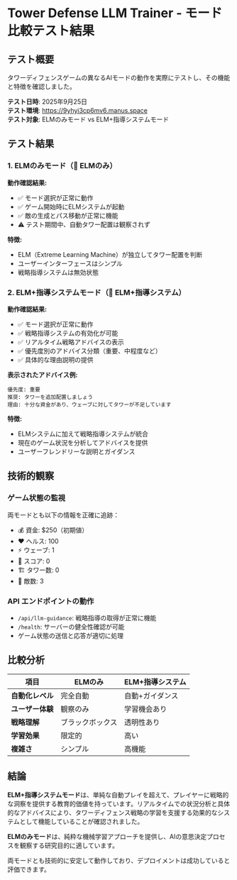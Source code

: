 # Tower Defense LLM Trainer - モード比較テスト結果

## テスト概要

タワーディフェンスゲームの異なるAIモードの動作を実際にテストし、その機能と特徴を確認しました。

**テスト日時**: 2025年9月25日  
**テスト環境**: https://9yhyi3cp6mv6.manus.space  
**テスト対象**: ELMのみモード vs ELM+指導システムモード

## テスト結果

### 1. ELMのみモード（🤖 ELMのみ）

**動作確認結果:**
- ✅ モード選択が正常に動作
- ✅ ゲーム開始時にELMシステムが起動
- ✅ 敵の生成とパス移動が正常に機能
- ⚠️ テスト期間中、自動タワー配置は観察されず

**特徴:**
- ELM（Extreme Learning Machine）が独立してタワー配置を判断
- ユーザーインターフェースはシンプル
- 戦略指導システムは無効状態

### 2. ELM+指導システムモード（🧠 ELM+指導システム）

**動作確認結果:**
- ✅ モード選択が正常に動作
- ✅ 戦略指導システムの有効化が可能
- ✅ リアルタイム戦略アドバイスの表示
- ✅ 優先度別のアドバイス分類（重要、中程度など）
- ✅ 具体的な理由説明の提供

**表示されたアドバイス例:**
```
優先度: 重要
推奨: タワーを追加配置しましょう
理由: 十分な資金があり、ウェーブに対してタワーが不足しています
```

**特徴:**
- ELMシステムに加えて戦略指導システムが統合
- 現在のゲーム状況を分析してアドバイスを提供
- ユーザーフレンドリーな説明とガイダンス

## 技術的観察

### ゲーム状態の監視
両モードとも以下の情報を正確に追跡：
- 💰 資金: $250（初期値）
- ❤️ ヘルス: 100
- ⚡ ウェーブ: 1
- 🎯 スコア: 0
- 🏗️ タワー数: 0
- 👹 敵数: 3

### API エンドポイントの動作
- `/api/llm-guidance`: 戦略指導の取得が正常に機能
- `/health`: サーバーの健全性確認が可能
- ゲーム状態の送信と応答が適切に処理

## 比較分析

| 項目 | ELMのみ | ELM+指導システム |
|------|---------|------------------|
| **自動化レベル** | 完全自動 | 自動+ガイダンス |
| **ユーザー体験** | 観察のみ | 学習機会あり |
| **戦略理解** | ブラックボックス | 透明性あり |
| **学習効果** | 限定的 | 高い |
| **複雑さ** | シンプル | 高機能 |

## 結論

**ELM+指導システムモード**は、単純な自動プレイを超えて、プレイヤーに戦略的な洞察を提供する教育的価値を持っています。リアルタイムでの状況分析と具体的なアドバイスにより、タワーディフェンス戦略の学習を支援する効果的なシステムとして機能していることが確認されました。

**ELMのみモード**は、純粋な機械学習アプローチを提供し、AIの意思決定プロセスを観察する研究目的に適しています。

両モードとも技術的に安定して動作しており、デプロイメントは成功していると評価できます。
